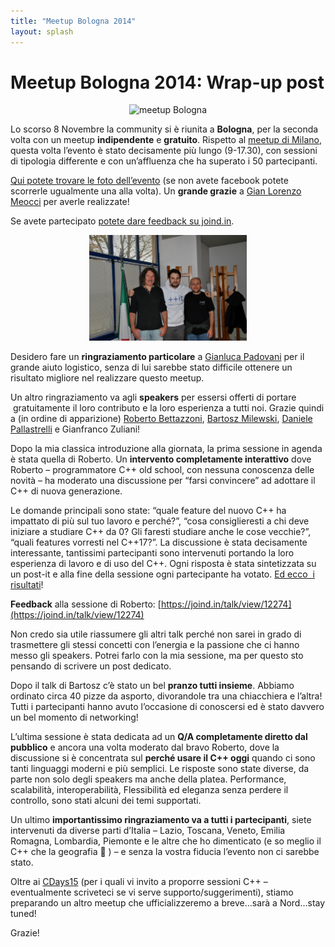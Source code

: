 ```yaml
---
title: "Meetup Bologna 2014"
layout: splash
---
```


# Meetup Bologna 2014: Wrap-up post

<center>
<img src="https://ilpropheta.github.io/pics/meetup-bo14.png" alt="meetup Bologna">
</center>

Lo scorso 8 Novembre la community si è riunita a **Bologna**, per la seconda volta con un meetup **indipendente** e **gratuito**. Rispetto al [meetup di Milano](/materiale/post-meetup-0614), questa volta l’evento è stato decisamente più lungo (9-17.30), con sessioni di tipologia differente e con un’affluenza che ha superato i 50 partecipanti.

[Qui potete trovare le foto dell’evento](https://t.co/hJfwregSjE) (se non avete facebook potete scorrerle ugualmente una alla volta). Un **grande grazie** a [Gian Lorenzo Meocci](https://twitter.com/glmeocci) per averle realizzate!

Se avete partecipato [potete dare feedback su joind.in](https://joind.in/event/view/2834).

<center>
<img src="/assets/images/eventi/meetup1114.jpg" alt="meetup Bologna" width="50%">
</center>

Desidero fare un **ringraziamento particolare** a [Gianluca Padovani](https://twitter.com/GPad619) per il grande aiuto logistico, senza di lui sarebbe stato difficile ottenere un risultato migliore nel realizzare questo meetup.

Un altro ringraziamento va agli **speakers** per essersi offerti di portare  gratuitamente il loro contributo e la loro esperienza a tutti noi. Grazie quindi a (in ordine di apparizione) [Roberto Bettazzoni](https://twitter.com/bettazzoni), [Bartosz Milewski](https://twitter.com/BartoszMilewski), [Daniele Pallastrelli](https://twitter.com/DPallastrelli) e Gianfranco Zuliani!

Dopo la mia classica introduzione alla giornata, la prima sessione in agenda è stata quella di Roberto. Un **intervento completamente interattivo** dove Roberto – programmatore C++ old school, con nessuna conoscenza delle novità – ha moderato una discussione per “farsi convincere” ad adottare il C++ di nuova generazione.

Le domande principali sono state: “quale feature del nuovo C++ ha impattato di più sul tuo lavoro e perché?”, “cosa consiglieresti a chi deve iniziare a studiare C++ da 0? Gli faresti studiare anche le cose vecchie?”, “quali features vorresti nel C++17?”. La discussione è stata decisamente interessante, tantissimi partecipanti sono intervenuti portando la loro esperienza di lavoro e di uso del C++. Ogni risposta è stata sintetizzata su un post-it e alla fine della sessione ogni partecipante ha votato. [Ed ecco  i risultati](https://docs.google.com/document/d/1EGEHJblESsqhw_aMF42rBLG7PdTtZCwj0UOtfnAlkg4/edit)!

**Feedback** alla sessione di Roberto: [https://joind.in/talk/view/12274](https://joind.in/talk/view/12274)

Non credo sia utile riassumere gli altri talk perché non sarei in grado di trasmettere gli stessi concetti con l’energia e la passione che ci hanno messo gli speakers. Potrei farlo con la mia sessione, ma per questo sto pensando di scrivere un post dedicato.

Dopo il talk di Bartosz c’è stato un bel **pranzo tutti insieme**. Abbiamo ordinato circa 40 pizze da asporto, divorandole tra una chiacchiera e l’altra! Tutti i partecipanti hanno avuto l’occasione di conoscersi ed è stato davvero un bel momento di networking!

L’ultima sessione è stata dedicata ad un **Q/A completamente diretto dal pubblico** e ancora una volta moderato dal bravo Roberto, dove la discussione si è concentrata sul **perché usare il C++ oggi** quando ci sono tanti linguaggi moderni e più semplici. Le risposte sono state diverse, da parte non solo degli speakers ma anche della platea. Performance, scalabilità, interoperabilità, Flessibilità ed eleganza senza perdere il controllo, sono stati alcuni dei temi supportati.

Un ultimo **importantissimo ringraziamento va a tutti i partecipanti**, siete intervenuti da diverse parti d’Italia – Lazio, Toscana, Veneto, Emilia Romagna, Lombardia, Piemonte e le altre che ho dimenticato (e so meglio il C++ che la geografia 🙂 ) – e senza la vostra fiducia l’evento non ci sarebbe stato.

Oltre ai [CDays15](http://www.communitydays.it/) (per i quali vi invito a proporre sessioni C++ – eventualmente scriveteci se vi serve supporto/suggerimenti), stiamo preparando un altro meetup che ufficializzeremo a breve…sarà a Nord…stay tuned!

Grazie!